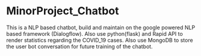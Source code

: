 # MinorProject_Chatbot
This is a NLP based chatbot, build and maintain on the google powered NLP based framework (Dialogflow). Also use python(flask) and Rapid API to render statistics regarding the COVID_19 cases. Also use MongoDB to store the user bot conversation for future training of the chatbot.
